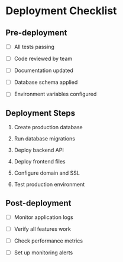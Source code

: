 # Deployment Checklist 

  

## Pre-deployment 

- [ ] All tests passing 

- [ ] Code reviewed by team 

- [ ] Documentation updated 

- [ ] Database schema applied 

- [ ] Environment variables configured 

  

## Deployment Steps 

1. Create production database 

2. Run database migrations 

3. Deploy backend API 

4. Deploy frontend files 

5. Configure domain and SSL 

6. Test production environment 

  

## Post-deployment 

- [ ] Monitor application logs 

- [ ] Verify all features work 

- [ ] Check performance metrics 

- [ ] Set up monitoring alerts 
